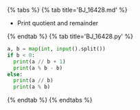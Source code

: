 {% tabs %}
{% tab title='BJ_16428.md' %}

* Print quotient and remainder

{% endtab %}
{% tab title='BJ_16428.py' %}

```py
a, b = map(int, input().split())
if b < 0:
  print(a // b + 1)
  print(a % b - b)
else:
  print(a // b)
  print(a % b)
```

{% endtab %}
{% endtabs %}